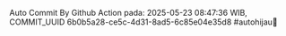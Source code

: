 Auto Commit By Github Action pada: 2025-05-23 08:47:36 WIB, COMMIT_UUID 6b0b5a28-ce5c-4d31-8ad5-6c85e04e35d8 #autohijau🗿
